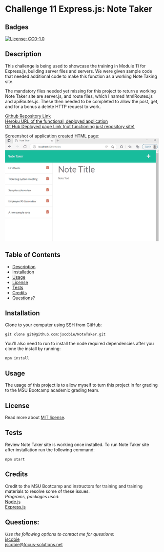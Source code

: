 # Challenge 11 Express.js: Note Taker

## Badges
[![License: CC0-1.0](https://img.shields.io/badge/license-MIT-blue.svg)](https://opensource.org/licenses/MIT)

## Description

This challenge is being used to showcase the training in Module 11 for Express.js, building server files and servers. We were given sample code that needed additional code to make this function as a working Note Taking site.

The mandatory files needed yet missing for this project to return a working Note Taker site are server.js, and route files, which I named htmlRoutes.js and apiRoutes.js. These then needed to be completed to allow the post, get, and for a bonus a delete HTTP request to work.

[Github Repository Link](https://github.com/jscobie/NoteTaker)<br>
[Heroku URL of the functional, deployed application](https://jscobie.github.io/NoteTaker/)<br>
[Git Hub Deployed page Link (not functioning just repository site)](https://jscobie.github.io/NoteTaker/)

Screenshot of application created HTML page:<br>
![HTML webpage created during video demonstration](./assets/mod11QuickEvaluate.gif)

## Table of Contents

* [Description](#description)
* [Installation](#installation)
* [Usage](#usage)
* [License](#license)
* [Tests](#tests)
* [Credits](#credits)
* [Questions?](#questions)

## Installation

Clone to your computer using SSH from GitHub:
```
git clone git@github.com:jscobie/NoteTaker.git
```

You'll also need to run to install the node required dependencies after you clone the install by running:
```
npm install
```

## Usage

The usage of this project is to allow myself to turn this project in for grading to the MSU Bootcamp academic grading team.

## License
Read more about [MIT license](https://opensource.org/licenses/MIT).

## Tests

Review Note Taker site is working once installed. To run Note Taker site after installation run the following command: 
```
npm start
```

## Credits

Credit to the MSU Bootcamp and instructors for training and training materials to resolve some of these issues.<br>
*Programs, packages used:*<br>
[Node.js](https://nodejs.org/en/)<br>
[Express.js](https://expressjs.com/)<br>

## Questions:
*Use the following options to contact me for questions:*<br>
[jscobie](https://github.com/jscobie)<br>
jscobie@focus-solutions.net